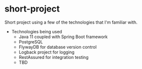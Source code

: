 # short-project
Short project using a few of the technologies that I'm familiar with.

* Technologies being used
  * Java 11 coupled with Spring Boot framework
  * PostgreSQL
  * FlywayDB for database version control
  * Logback project for logging
  * RestAssured for integration testing
  * TBD
